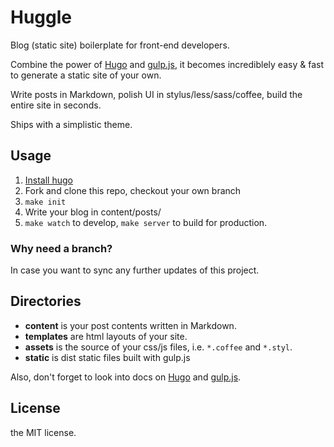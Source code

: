 # Huggle

Blog (static site) boilerplate for front-end developers.

Combine the power of [Hugo](http://hugo.spf13.com/) and [gulp.js](http://gulpjs.com/),
it becomes incrediblely easy & fast to generate a static site of your own.

Write posts in Markdown, polish UI in stylus/less/sass/coffee,
build the entire site in seconds.

Ships with a simplistic theme.

## Usage

1. [Install hugo](http://hugo.spf13.com/overview/installing)
1. Fork and clone this repo, checkout your own branch
1. `make init`
1. Write your blog in content/posts/
1. `make watch` to develop, `make server` to build for production.

### Why need a branch?

In case you want to sync any further updates of this project.

## Directories

- **content** is your post contents written in Markdown.
- **templates** are html layouts of your site.
- **assets** is the source of your css/js files, i.e. `*.coffee` and `*.styl`.
- **static** is dist static files built with gulp.js

Also, don't forget to look into docs on [Hugo](http://hugo.spf13.com/) and [gulp.js](http://gulpjs.com/).

## License

the MIT license.

